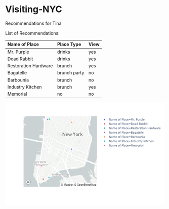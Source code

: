 # Visiting-NYC
Recommendations for Tina


List of Recommendations: 

| Name of Place        | Place Type   | View   |
|:---------------------|:-------------|:-------|
| Mr. Purple           | drinks       | yes    |
| Dead Rabbit          | drinks       | yes    |
| Restoration Hardware | brunch       | yes    |
| Bagatelle            | brunch party | no     |
| Barbounia            | brunch       | no     |
| Industry Kitchen     | brunch       | yes    |
| Memorial             | no           | no     |

![Map](/recommendations_map.png)

